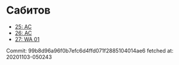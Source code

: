 # Сабитов
- [25: AC](25.md)
- [26: AC](26.md)
- [27: WA 01](27.md)

Commit: 99b8d96a96f0b7efc6d4ffd071f2885104014ae6
 fetched at: 20201103-050243
